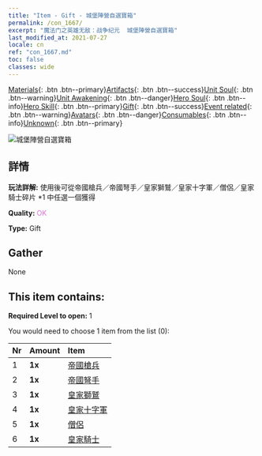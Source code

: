 ```yaml
---
title: "Item - Gift - 城堡陣營自選寶箱"
permalink: /con_1667/
excerpt: "魔法门之英雄无敌：战争纪元  城堡陣營自選寶箱"
last_modified_at: 2021-07-27
locale: cn
ref: "con_1667.md"
toc: false
classes: wide
---
```

 [Materials](/ItemsCN/){: .btn .btn--primary}[Artifacts](/ItemsCN/Artifacts/){: .btn .btn--success}[Unit Soul](/ItemsCN/UnitSoul/){: .btn .btn--warning}[Unit Awakening](/ItemsCN/UnitAwakening/){: .btn .btn--danger}[Hero Soul](/ItemsCN/HeroSoul/){: .btn .btn--info}[Hero Skill](/ItemsCN/HeroSkill/){: .btn .btn--primary}[Gift](/ItemsCN/Gift/){: .btn .btn--success}[Event related](/ItemsCN/Events/){: .btn .btn--warning}[Avatars](/ItemsCN/Avatars/){: .btn .btn--danger}[Consumables](/ItemsCN/Consumables/){: .btn .btn--info}[Unknown](/ItemsCN/Unknown/){: .btn .btn--primary}

 ![城堡陣營自選寶箱](/images/t/i_907283.png)

## 詳情
 **玩法詳解:** 使用後可從帝國槍兵／帝國弩手／皇家獅鷲／皇家十字軍／僧侶／皇家騎士碎片 *1 中任選一個獲得

 **Quality:** <span style="color: #DA70D6">OK</span>

 **Type:** Gift

## Gather

  None

## This item contains:

 **Required Level to open:** 1

 You would need to choose 1 item from the list (0):

  | Nr | Amount |     Item    |
  |:---|:-------|:------------|
  | 1 |  **1x** | [帝國槍兵](/cn/Items/unt_190/) |  | 
  | 2 |  **1x** | [帝國弩手](/cn/Items/unt_191/) |  | 
  | 3 |  **1x** | [皇家獅鷲](/cn/Items/unt_192/) |  | 
  | 4 |  **1x** | [皇家十字軍](/cn/Items/unt_193/) |  | 
  | 5 |  **1x** | [僧侶](/cn/Items/unt_194/) |  | 
  | 6 |  **1x** | [皇家騎士](/cn/Items/unt_195/) |  | 
